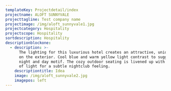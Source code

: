 ```yaml
---
templateKey: Projectdetail/index
projectname: ALOFT SUNNYVALE
projecttagline: Test company name
projectimage: /img/aloft_sunnyvale1.jpg
projectcategory: Hospitality
projectscope: Hospitality
sortdescription: Hospitality
descriptionblockone:
  - description: >-
      The lighting for this luxurious hotel creates an attractive, unique vibe
      on the exterior. Cool blue and warm yellow light contrast to suggest a
      night and day motif. The cozy outdoor seating is livened up with crosses
      of light for a subtle nightclub feeling.
    descriptiontitle: Idea
    image: /img/aloft_sunnyvale2.jpg
    imagepos: left
---
```


